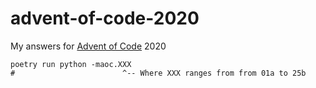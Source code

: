 # advent-of-code-2020

My answers for [Advent of Code](https://adventofcode.com/) 2020

```
poetry run python -maoc.XXX
#                        ^-- Where XXX ranges from from 01a to 25b
```
